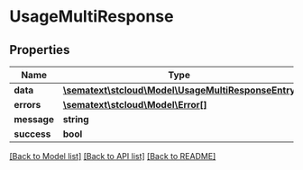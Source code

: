 # UsageMultiResponse

## Properties

| Name        | Type                                                                              | Description | Notes      |
| ----------- | --------------------------------------------------------------------------------- | ----------- | ---------- |
| **data**    | [**\sematext\stcloud\Model\UsageMultiResponseEntry**](UsageMultiResponseEntry.md) |             | [optional] |
| **errors**  | [**\sematext\stcloud\Model\Error[]**](Error.md)                                   |             | [optional] |
| **message** | **string**                                                                        |             | [optional] |
| **success** | **bool**                                                                          |             | [optional] |

[[Back to Model list]](../../README.md#documentation-for-models) [[Back to API list]](../../README.md#documentation-for-api-endpoints) [[Back to README]](../../README.md)
